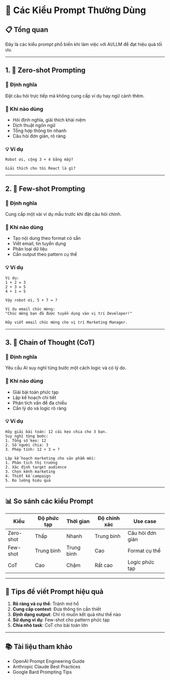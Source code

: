 # 🎯 Các Kiểu Prompt Thường Dùng

## 📋 Tổng quan
Đây là các kiểu prompt phổ biến khi làm việc với AI/LLM để đạt hiệu quả tối ưu.

---

## 1. 🤖 Zero-shot Prompting

### 📝 Định nghĩa
Đặt câu hỏi trực tiếp mà không cung cấp ví dụ hay ngữ cảnh thêm.

### 🎯 Khi nào dùng
- Hỏi định nghĩa, giải thích khái niệm
- Dịch thuật ngôn ngữ
- Tổng hợp thông tin nhanh
- Câu hỏi đơn giản, rõ ràng

### 💡 Ví dụ
```
Robot ơi, cộng 3 + 4 bằng mấy?
```

```
Giải thích cho tôi React là gì?
```

---

## 2. 🧩 Few-shot Prompting

### 📝 Định nghĩa
Cung cấp một vài ví dụ mẫu trước khi đặt câu hỏi chính.

### 🎯 Khi nào dùng
- Tạo nội dung theo format có sẵn
- Viết email, tin tuyển dụng
- Phân loại dữ liệu
- Cần output theo pattern cụ thể

### 💡 Ví dụ
```
Ví dụ: 
1 + 2 = 3
2 + 3 = 5
4 + 1 = 5

Vậy robot ơi, 5 + 7 = ?
```

```
Ví dụ email chúc mừng:
"Chúc mừng bạn đã được tuyển dụng vào vị trí Developer!"

Hãy viết email chúc mừng cho vị trí Marketing Manager.
```

---

## 3. 🧠 Chain of Thought (CoT)

### 📝 Định nghĩa
Yêu cầu AI suy nghĩ từng bước một cách logic và có lý do.

### 🎯 Khi nào dùng
- Giải bài toán phức tạp
- Lập kế hoạch chi tiết
- Phân tích vấn đề đa chiều
- Cần lý do và logic rõ ràng

### 💡 Ví dụ
```
Hãy giải bài toán: 12 cái kẹo chia cho 3 bạn.
Suy nghĩ từng bước:
1. Tổng số kẹo: 12
2. Số người chia: 3
3. Phép tính: 12 ÷ 3 = ?
```

```
Lập kế hoạch marketing cho sản phẩm mới:
1. Phân tích thị trường
2. Xác định target audience
3. Chọn kênh marketing
4. Thiết kế campaign
5. Đo lường hiệu quả
```

---

## 📊 So sánh các kiểu Prompt

| Kiểu | Độ phức tạp | Thời gian | Độ chính xác | Use case |
|------|-------------|-----------|--------------|----------|
| Zero-shot | Thấp | Nhanh | Trung bình | Câu hỏi đơn giản |
| Few-shot | Trung bình | Trung bình | Cao | Format cụ thể |
| CoT | Cao | Chậm | Rất cao | Logic phức tạp |

---

## 🎯 Tips để viết Prompt hiệu quả

1. **Rõ ràng và cụ thể**: Tránh mơ hồ
2. **Cung cấp context**: Đưa thông tin cần thiết
3. **Định dạng output**: Chỉ rõ muốn kết quả như thế nào
4. **Sử dụng ví dụ**: Few-shot cho pattern phức tạp
5. **Chia nhỏ task**: CoT cho bài toán lớn

---

## 📚 Tài liệu tham khảo
- OpenAI Prompt Engineering Guide
- Anthropic Claude Best Practices
- Google Bard Prompting Tips